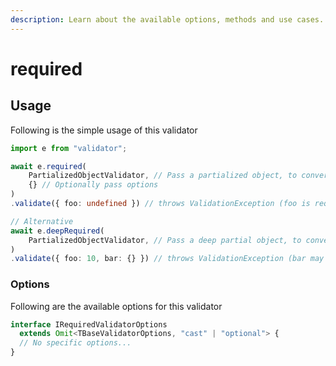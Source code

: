 ```yaml
---
description: Learn about the available options, methods and use cases.
---
```


# required

## Usage

Following is the simple usage of this validator

```typescript
import e from "validator";

await e.required(
    PartializedObjectValidator, // Pass a partialized object, to convert to required.
    {} // Optionally pass options
)
.validate({ foo: undefined }) // throws ValidationException (foo is required)

// Alternative
await e.deepRequired(
    PartializedObjectValidator, // Pass a deep partial object, to convert to required.
)
.validate({ foo: 10, bar: {} }) // throws ValidationException (bar may not be empty)
```

### Options

Following are the available options for this validator

```typescript
interface IRequiredValidatorOptions
  extends Omit<TBaseValidatorOptions, "cast" | "optional"> {
  // No specific options...
}
```
